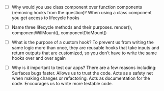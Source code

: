 - [ ] Why would you use class component over function components (removing hooks from the question)?
        When using a class component you get access to lifecycle hooks

- [ ] Name three lifecycle methods and their purposes.
        render(),
        componentWillMount(),
        componentDidMount()

- [ ] What is the purpose of a custom hook?
        To prevent us from writing the same logic more than once, they are reusable hooks that take inputs and return outputs that are customized, so you don't have to write the same hooks over and over again

- [ ] Why is it important to test our apps?
        There are a few reasons including:
        Surfaces bugs faster.
        Allows us to trust the code.
        Acts as a safety net when making changes or refactoring.
        Acts as documentation for the code.
        Encourages us to write more testable code.